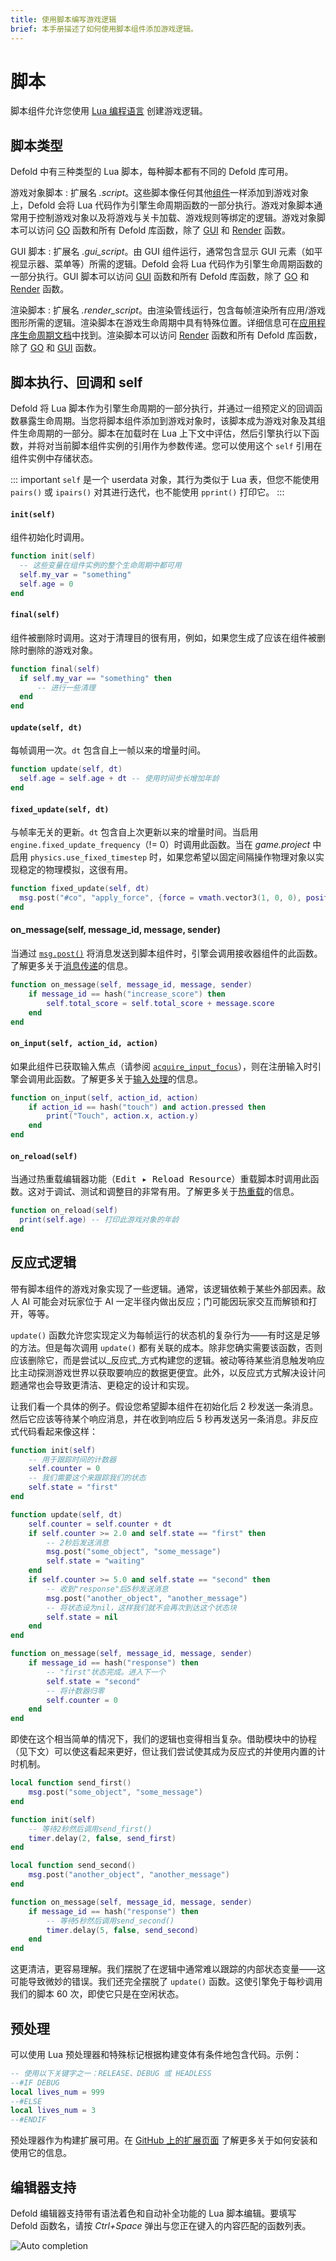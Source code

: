 ```yaml
---
title: 使用脚本编写游戏逻辑
brief: 本手册描述了如何使用脚本组件添加游戏逻辑。
---
```


# 脚本

脚本组件允许您使用 [Lua 编程语言](/manuals/lua) 创建游戏逻辑。


## 脚本类型

Defold 中有三种类型的 Lua 脚本，每种脚本都有不同的 Defold 库可用。

游戏对象脚本
: 扩展名 _.script_。这些脚本像任何其他[组件](/manuals/components)一样添加到游戏对象上，Defold 会将 Lua 代码作为引擎生命周期函数的一部分执行。游戏对象脚本通常用于控制游戏对象以及将游戏与关卡加载、游戏规则等绑定的逻辑。游戏对象脚本可以访问 [GO](/ref/go) 函数和所有 Defold 库函数，除了 [GUI](/ref/gui) 和 [Render](/ref/render) 函数。


GUI 脚本
: 扩展名 _.gui_script_。由 GUI 组件运行，通常包含显示 GUI 元素（如平视显示器、菜单等）所需的逻辑。Defold 会将 Lua 代码作为引擎生命周期函数的一部分执行。GUI 脚本可以访问 [GUI](/ref/gui) 函数和所有 Defold 库函数，除了 [GO](/ref/go) 和 [Render](/ref/render) 函数。


渲染脚本
: 扩展名 _.render_script_。由渲染管线运行，包含每帧渲染所有应用/游戏图形所需的逻辑。渲染脚本在游戏生命周期中具有特殊位置。详细信息可在[应用程序生命周期文档](/manuals/application-lifecycle)中找到。渲染脚本可以访问 [Render](/ref/render) 函数和所有 Defold 库函数，除了 [GO](/ref/go) 和 [GUI](/ref/gui) 函数。


## 脚本执行、回调和 self

Defold 将 Lua 脚本作为引擎生命周期的一部分执行，并通过一组预定义的回调函数暴露生命周期。当您将脚本组件添加到游戏对象时，该脚本成为游戏对象及其组件生命周期的一部分。脚本在加载时在 Lua 上下文中评估，然后引擎执行以下函数，并将对当前脚本组件实例的引用作为参数传递。您可以使用这个 `self` 引用在组件实例中存储状态。

::: important
`self` 是一个 userdata 对象，其行为类似于 Lua 表，但您不能使用 `pairs()` 或 `ipairs()` 对其进行迭代，也不能使用 `pprint()` 打印它。
:::

#### `init(self)`
组件初始化时调用。

```lua
function init(self)
  -- 这些变量在组件实例的整个生命周期中都可用
  self.my_var = "something"
  self.age = 0
end
```

#### `final(self)`
组件被删除时调用。这对于清理目的很有用，例如，如果您生成了应该在组件被删除时删除的游戏对象。

```lua
function final(self)
  if self.my_var == "something" then
      -- 进行一些清理
  end
end
```

#### `update(self, dt)`
每帧调用一次。`dt` 包含自上一帧以来的增量时间。

```lua
function update(self, dt)
  self.age = self.age + dt -- 使用时间步长增加年龄
end
```

#### `fixed_update(self, dt)`
与帧率无关的更新。`dt` 包含自上次更新以来的增量时间。当启用 `engine.fixed_update_frequency`（!= 0）时调用此函数。当在 *game.project* 中启用 `physics.use_fixed_timestep` 时，如果您希望以固定间隔操作物理对象以实现稳定的物理模拟，这很有用。

```lua
function fixed_update(self, dt)
  msg.post("#co", "apply_force", {force = vmath.vector3(1, 0, 0), position = go.get_world_position()})
end
```

#### on_message(self, message_id, message, sender)
当通过 [`msg.post()`](/ref/msg#msg.post) 将消息发送到脚本组件时，引擎会调用接收器组件的此函数。了解更多关于[消息传递](/manuals/message-passing)的信息。

```lua
function on_message(self, message_id, message, sender)
    if message_id == hash("increase_score") then
        self.total_score = self.total_score + message.score
    end
end
```

#### `on_input(self, action_id, action)`
如果此组件已获取输入焦点（请参阅 [`acquire_input_focus`](/ref/go/#acquire_input_focus)），则在注册输入时引擎会调用此函数。了解更多关于[输入处理](/manuals/input)的信息。

```lua
function on_input(self, action_id, action)
    if action_id == hash("touch") and action.pressed then
        print("Touch", action.x, action.y)
    end
end
```

#### `on_reload(self)`
当通过热重载编辑器功能（<kbd>Edit ▸ Reload Resource</kbd>）重载脚本时调用此函数。这对于调试、测试和调整目的非常有用。了解更多关于[热重载](/manuals/hot-reload)的信息。

```lua
function on_reload(self)
  print(self.age) -- 打印此游戏对象的年龄
end
```


## 反应式逻辑

带有脚本组件的游戏对象实现了一些逻辑。通常，该逻辑依赖于某些外部因素。敌人 AI 可能会对玩家位于 AI 一定半径内做出反应；门可能因玩家交互而解锁和打开，等等。

`update()` 函数允许您实现定义为每帧运行的状态机的复杂行为——有时这是足够的方法。但是每次调用 `update()` 都有关联的成本。除非您确实需要该函数，否则应该删除它，而是尝试以_反应式_方式构建您的逻辑。被动等待某些消息触发响应比主动探测游戏世界以获取要响应的数据更便宜。此外，以反应式方式解决设计问题通常也会导致更清洁、更稳定的设计和实现。

让我们看一个具体的例子。假设您希望脚本组件在初始化后 2 秒发送一条消息。然后它应该等待某个响应消息，并在收到响应后 5 秒再发送另一条消息。非反应式代码看起来像这样：

```lua
function init(self)
    -- 用于跟踪时间的计数器
    self.counter = 0
    -- 我们需要这个来跟踪我们的状态
    self.state = "first"
end

function update(self, dt)
    self.counter = self.counter + dt
    if self.counter >= 2.0 and self.state == "first" then
        -- 2秒后发送消息
        msg.post("some_object", "some_message")
        self.state = "waiting"
    end
    if self.counter >= 5.0 and self.state == "second" then
        -- 收到"response"后5秒发送消息
        msg.post("another_object", "another_message")
        -- 将状态设为nil，这样我们就不会再次到达这个状态块
        self.state = nil
    end
end

function on_message(self, message_id, message, sender)
    if message_id == hash("response") then
        -- "first"状态完成。进入下一个
        self.state = "second"
        -- 将计数器归零
        self.counter = 0
    end
end
```

即使在这个相当简单的情况下，我们的逻辑也变得相当复杂。借助模块中的协程（见下文）可以使这看起来更好，但让我们尝试使其成为反应式的并使用内置的计时机制。

```lua
local function send_first()
	msg.post("some_object", "some_message")
end

function init(self)
	-- 等待2秒然后调用send_first()
	timer.delay(2, false, send_first)
end

local function send_second()
	msg.post("another_object", "another_message")
end

function on_message(self, message_id, message, sender)
	if message_id == hash("response") then
		-- 等待5秒然后调用send_second()
		timer.delay(5, false, send_second)
	end
end
```

这更清洁，更容易理解。我们摆脱了在逻辑中通常难以跟踪的内部状态变量——这可能导致微妙的错误。我们还完全摆脱了 `update()` 函数。这使引擎免于每秒调用我们的脚本 60 次，即使它只是在空闲状态。


## 预处理

可以使用 Lua 预处理器和特殊标记根据构建变体有条件地包含代码。示例：

```lua
-- 使用以下关键字之一：RELEASE、DEBUG 或 HEADLESS
--#IF DEBUG
local lives_num = 999
--#ELSE 
local lives_num = 3
--#ENDIF
```

预处理器作为构建扩展可用。在 [GitHub 上的扩展页面](https://github.com/defold/extension-lua-preprocessor) 了解更多关于如何安装和使用它的信息。


## 编辑器支持

Defold 编辑器支持带有语法着色和自动补全功能的 Lua 脚本编辑。要填写 Defold 函数名，请按 *Ctrl+Space* 弹出与您正在键入的内容匹配的函数列表。

![Auto completion](images/script/completion.png)
